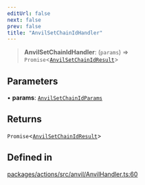 ```yaml
---
editUrl: false
next: false
prev: false
title: "AnvilSetChainIdHandler"
---
```


> **AnvilSetChainIdHandler**: (`params`) => `Promise`\<[`AnvilSetChainIdResult`](/reference/tevm/actions/type-aliases/anvilsetchainidresult/)\>

## Parameters

• **params**: [`AnvilSetChainIdParams`](/reference/tevm/actions/type-aliases/anvilsetchainidparams/)

## Returns

`Promise`\<[`AnvilSetChainIdResult`](/reference/tevm/actions/type-aliases/anvilsetchainidresult/)\>

## Defined in

[packages/actions/src/anvil/AnvilHandler.ts:60](https://github.com/evmts/tevm-monorepo/blob/main/packages/actions/src/anvil/AnvilHandler.ts#L60)
